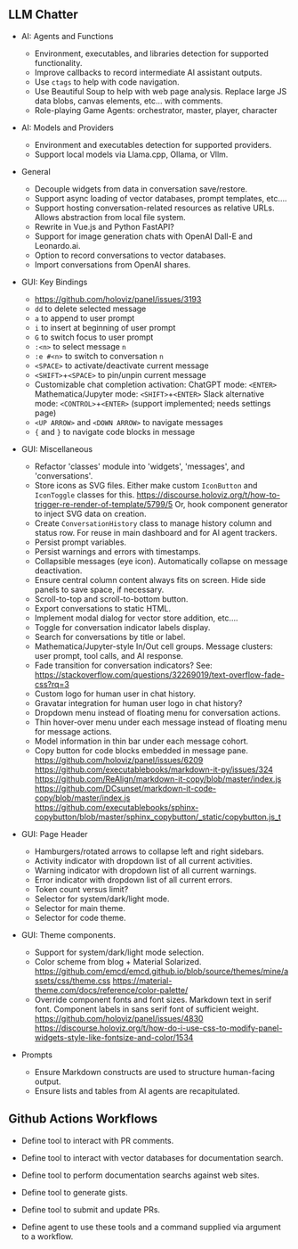 ## LLM Chatter

* AI: Agents and Functions

    - Environment, executables, and libraries detection for supported
      functionality.
    - Improve callbacks to record intermediate AI assistant outputs.
    - Use `ctags` to help with code navigation.
    - Use Beautiful Soup to help with web page analysis.
      Replace large JS data blobs, canvas elements, etc... with comments.
    - Role-playing Game Agents: orchestrator, master, player, character

* AI: Models and Providers

    - Environment and executables detection for supported providers.
    - Support local models via Llama.cpp, Ollama, or Vllm.

* General

    - Decouple widgets from data in conversation save/restore.
    - Support async loading of vector databases, prompt templates, etc....
    - Support hosting conversation-related resources as relative URLs.
      Allows abstraction from local file system.
    - Rewrite in Vue.js and Python FastAPI?
    - Support for image generation chats with OpenAI Dall-E and Leonardo.ai.
    - Option to record conversations to vector databases.
    - Import conversations from OpenAI shares.

* GUI: Key Bindings

    - https://github.com/holoviz/panel/issues/3193
    - `dd` to delete selected message
    - `a` to append to user prompt
    - `i` to insert at beginning of user prompt
    - `G` to switch focus to user prompt
    - `:<n>` to select message `n`
    - `:e #<n>` to switch to conversation `n`
    - `<SPACE>` to activate/deactivate current message
    - `<SHIFT>`+`<SPACE>` to pin/unpin current message
    - Customizable chat completion activation:
      ChatGPT mode: `<ENTER>`
      Mathematica/Jupyter mode: `<SHIFT>`+`<ENTER>`
      Slack alternative mode: `<CONTROL>`+`<ENTER>`
      (support implemented; needs settings page)
    - `<UP ARROW>` and `<DOWN ARROW>` to navigate messages
    - `{` and `}` to navigate code blocks in message

* GUI: Miscellaneous

    - Refactor 'classes' module into 'widgets', 'messages', and
      'conversations'.
    - Store icons as SVG files.
      Either make custom `IconButton` and `IconToggle` classes for this.
      https://discourse.holoviz.org/t/how-to-trigger-re-render-of-template/5799/5
      Or, hook component generator to inject SVG data on creation.
    - Create `ConversationHistory` class to manage history column and status
      row. For reuse in main dashboard and for AI agent trackers.
    - Persist prompt variables.
    - Persist warnings and errors with timestamps.
    - Collapsible messages (eye icon). Automatically collapse on message
      deactivation.
    - Ensure central column content always fits on screen. Hide side panels
      to save space, if necessary.
    - Scroll-to-top and scroll-to-bottom button.
    - Export conversations to static HTML.
    - Implement modal dialog for vector store addition, etc....
    - Toggle for conversation indicator labels display.
    - Search for conversations by title or label.
    - Mathematica/Jupyter-style In/Out cell groups.
      Message clusters: user prompt, tool calls, and AI response.
    - Fade transition for conversation indicators?
      See: https://stackoverflow.com/questions/32269019/text-overflow-fade-css?rq=3
    - Custom logo for human user in chat history.
    - Gravatar integration for human user logo in chat history?
    - Dropdown menu instead of floating menu for conversation actions.
    - Thin hover-over menu under each message instead of floating menu for
      message actions.
    - Model information in thin bar under each message cohort.
    - Copy button for code blocks embedded in message pane.
      https://github.com/holoviz/panel/issues/6209
      https://github.com/executablebooks/markdown-it-py/issues/324
      https://github.com/ReAlign/markdown-it-copy/blob/master/index.js
      https://github.com/DCsunset/markdown-it-code-copy/blob/master/index.js
      https://github.com/executablebooks/sphinx-copybutton/blob/master/sphinx_copybutton/_static/copybutton.js_t

* GUI: Page Header

    - Hamburgers/rotated arrows to collapse left and right sidebars.
    - Activity indicator with dropdown list of all current activities.
    - Warning indicator with dropdown list of all current warnings.
    - Error indicator with dropdown list of all current errors.
    - Token count versus limit?
    - Selector for system/dark/light mode.
    - Selector for main theme.
    - Selector for code theme.

* GUI: Theme components.

    - Support for system/dark/light mode selection.
    - Color scheme from blog + Material Solarized.
      https://github.com/emcd/emcd.github.io/blob/source/themes/mine/assets/css/theme.css
      https://material-theme.com/docs/reference/color-palette/
    - Override component fonts and font sizes.
      Markdown text in serif font.
      Component labels in sans serif font of sufficient weight.
      https://github.com/holoviz/panel/issues/4830
      https://discourse.holoviz.org/t/how-do-i-use-css-to-modify-panel-widgets-style-like-fontsize-and-color/1534

* Prompts

    - Ensure Markdown constructs are used to structure human-facing output.
    - Ensure lists and tables from AI agents are recapitulated.


## Github Actions Workflows

* Define tool to interact with PR comments.

* Define tool to interact with vector databases for documentation search.

* Define tool to perform documentation searchs against web sites.

* Define tool to generate gists.

* Define tool to submit and update PRs.

* Define agent to use these tools and a command supplied via argument to a
  workflow.
